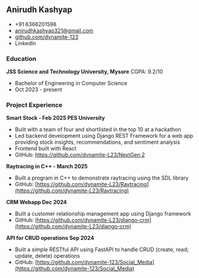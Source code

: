## Anirudh Kashyap

*   +91 6366201598
*   anirudhkashyap321@gmail.com
*   [github.com/dynamite-123](github.com/dynamite-123)
*   LinkedIn

### Education

**JSS Science and Technology University, Mysore** CGPA: 9.2/10

*   Bachelor of Engineering in Computer Science
*   Oct 2023 - present

### Project Experience

**Smart Stock - Feb 2025 PES University**

*   Built with a team of four and shortlisted in the top 10 at a hackathon
*   Led backend development using Django REST Framework for a web app providing stock insights, recommendations, and sentiment analysis
*   Frontend built with React
*   GitHub: [https://github.com/dvnamite-L23/NextGen 2](https://github.com/dvnamite-L23/NextGen%202)

**Raytracing in C++ - March 2025**

*   Built a program in C++ to demonstrate raytracing using the SDL library
*   GitHub: [https://github.com/dynamite-L23/Ravtracing](https://github.com/dynamite-L23/Ravtracing)

**CRM Webapp Dec 2024**

*   Built a customer relationship management app using Django framework
*   GitHub: [https://github.com/dynamite-L23/diango-crm](https://github.com/dynamite-L23/diango-crm)

**API for CRUD operations Sep 2024**

*   Built a simple RESTful API using FastAPI to handle CRUD (create, read; update, delete) operations
*   GitHub: [https://github.com/dynamite-123/Social_Media](https://github.com/dynamite-123/Social_Media)
